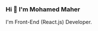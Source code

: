 ### Hi 👋 I'm Mohamed Maher 
I'm Front-End (React.js) Developer.
<!--
**MohamedMaher32/MohamedMaher32** is a ✨ _special_ ✨ repository because its `README.md` (this file) appears on your GitHub profile.

Here are some ideas to get you started:

- 🌱 I’m currently learning Front-End React
-->
